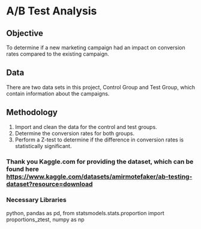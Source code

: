 # A/B Test Analysis

## Objective
To determine if a new marketing campaign had an impact on conversion rates compared to the existing campaign.

## Data
There are two data sets in this project, Control Group and Test Group, which contain information about the campaigns.

## Methodology
1. Import and clean the data for the control and test groups.
2. Determine the conversion rates for both groups.
3. Perform a Z-test to determine if the difference in conversion rates is statistically significant.

### Thank you Kaggle.com for providing the dataset, which can be found here https://www.kaggle.com/datasets/amirmotefaker/ab-testing-dataset?resource=download

### Necessary Libraries
python, pandas as pd, from statsmodels.stats.proportion import proportions_ztest, numpy as np
